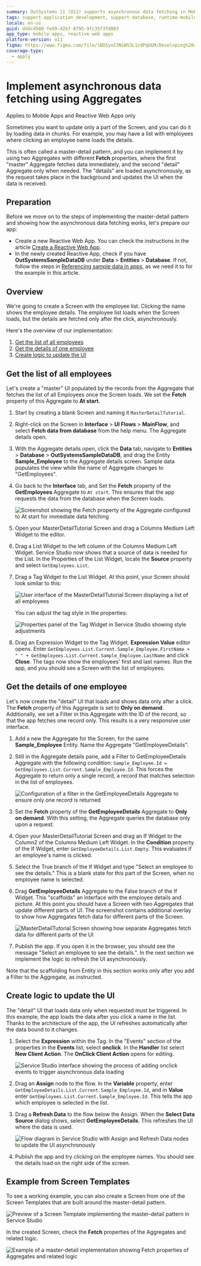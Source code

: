 ```yaml
---
summary: OutSystems 11 (O11) supports asynchronous data fetching in Mobile Apps and Reactive Web Apps using master-detail patterns with Aggregates.
tags: support-application_development, support-database, runtime-mobileandreactiveweb
locale: en-us
guid: dddc4580-fe09-42b7-8795-9fc35f3fd803
app_type: mobile apps, reactive web apps
platform-version: o11
figma: https://www.figma.com/file/iBD5yo23NiW53L1zdPqGGM/Developing%20an%20Application?node-id=173:9
coverage-type:
  - apply
---
```


# Implement asynchronous data fetching using Aggregates

<div class="info" markdown="1">

Applies to Mobile Apps and Reactive Web Apps only

</div>

Sometimes you want to update only a part of the Screen, and you can do it by loading data in chunks. For example, you may have a list with employees where clicking an employee name loads the details.

This is often called a master-detail pattern, and you can implement it by using two Aggregates with different **Fetch** properties, where the first "master" Aggregate fetches data immediately, and the second "detail" Aggregate only when needed. The "details" are loaded asynchronously, as the request takes place in the background and updates the UI when the data is received.

## Preparation

Before we move on to the steps of implementing the master-detail pattern and showing how the asynchronous data fetching works, let's prepare our app:

* Create a new Reactive Web App. You can check the instructions in the article [Create a Reactive Web App](../../../getting-started/create-reactive-web.md).
* In the newly created Reactive App, check if you have **OutSystemsSampleDataDB** under **Data** > **Entities** > **Database**. If not, follow the steps in [Referencing sample data in apps](../../ui/screen-templates/sample-data.md#referencing-sample-data-in-apps), as we need it to for the example in this article.

## Overview

We're going to create a Screen with the employee list. Clicking the name shows the employee details. The employee list loads when the Screen loads, but the details are fetched only after the click, asynchronously.

Here's the overview of our implementation:

1. [Get the list of all employees](#get-the-list-of-all-employees)
1. [Get the details of one employee](#get-the-details-of-one-employee)
1. [Create logic to update the UI](#create-logic-to-update-the-ui)

## Get the list of all employees

Let's create a "master" UI populated by the records from the Aggregate that fetches the list of all Employees once the Screen loads. We set the **Fetch** property of this Aggregate to **At start**.

1. Start by creating a blank Screen and naming it `MasterDetailTutorial`.

1. Right-click on the Screen in **Interface** > **UI Flows** > **MainFlow**, and select **Fetch data from database** from the help menu. The Aggregate details open.

1. With the Aggregate details open, click the **Data** tab, navigate to **Entities** > **Database** > **OutSystemsSampleDataDB**, and drag the Entity **Sample_Employee** to the Aggregate details screen. Sample data populates the view while the name of Aggregate changes to "GetEmployees".

1. Go back to the **Interface** tab, and Set the **Fetch** property of the **GetEmployees** Aggregate to `At start`. This ensures that the app requests the data from the database when the Screen loads.

    ![Screenshot showing the Fetch property of the Aggregate configured to At start for immediate data fetching](images/master-detail-fetch-at-start.png "Fetch property of the Aggregate set to At start")

1. Open your MasterDetailTutorial Screen and drag a Columns Medium Left Widget to the editor.

1. Drag a List Widget to the left column of the Columns Medium Left Widget. Service Studio now shows that a source of data is needed for the List. In the Properties of the List Widget, locate the **Source** property and select `GetEmployees.List`.

1. Drag a Tag Widget to the List Widget. At this point, your Screen should look similar to this:

    ![User interface of the MasterDetailTutorial Screen displaying a list of all employees](images/master-detail-load-all.png "Master detail screen with all items loaded")

    You can adjust the tag style in the properties:

    ![Properties panel of the Tag Widget in Service Studio showing style adjustments](images/master-detail-tag-props.png "Properties of the Tag Widget")

1. Drag an Expression Widget to the Tag Widget. **Expression Value** editor opens. Enter `GetEmployees.List.Current.Sample_Employee.FirstName + " " + GetEmployees.List.Current.Sample_Employee.LastName` and click **Close**. The tags now show the employees' first and last names. Run the app, and you should see a Screen with the list of employees.

## Get the details of one employee

Let's now create the "detail" UI that loads and shows data only after a click. The **Fetch** property of this Aggregate is set to **Only on demand**. Additionally, we set a Filter in this Aggregate with the ID of the record, so that the app fetches one record only. This results is a very responsive user interface.

1. Add a new the Aggregate for the Screen, for the same **Sample_Employee** Entity. Name the Aggregate "GetEmployeeDetails".

1. Still in the Aggregate details pane, add a Filter to GetEmployeeDetails Aggregate with the following condition: `Sample_Employee.Id = GetEmployees.List.Current.Sample_Employee.Id`. This forces the Aggregate to return only a single record, a record that matches selection in the list of employees.

    ![Configuration of a filter in the GetEmployeeDetails Aggregate to ensure only one record is returned](images/master-detail-filter.png "Filter for Aggregate to return a single record")

1. Set the **Fetch** property of the **GetEmployeeDetails** Aggregate to **Only on demand**. With this setting, the Aggregate queries the database only upon a request.

1. Open your MasterDetailTutorial Screen and drag an If Widget to the Column2 of the Columns Medium Left Widget. In the **Condition** property of the If Widget, enter `GetEmployeeDetails.List.Empty`. This evaluates if an employee's name is clicked.

1. Select the True branch of the If Widget and type "Select an employee to see the details." This is a blank state for this part of the Screen, when no employee name is selected.

1. Drag **GetEmployeeDetails** Aggregate to the False branch of the If Widget. This "scaffolds" an interface with the employee details and picture. At this point you should have a Screen with two Aggregates that update different parts of UI. The screenshot contains additional overlay to show how Aggregates fetch data for different parts of the Screen.

    ![MasterDetailTutorial Screen showing how separate Aggregates fetch data for different parts of the UI](images/master-detail-aggregates.png "Master detail screen with separate Aggregates")

1. Publish the app. If you open it in the browser, you should see the message "Select an employee to see the details.". In the next section we implement the logic to refresh the UI asynchronously.

<div class="info" markdown="1">

Note that the scaffolding from Entity in this section works only after you add a Filter to the Aggregate, as instructed.

</div>

## Create logic to update the UI

The "detail" UI that loads data only when requested must be triggered. In this example, the app loads the data after you click a name in the list. Thanks to the architecture of the app, the UI refreshes automatically after the data bound to it changes.

1. Select the **Expression** within the Tag. In the "Events" section of the properties in the **Events** list, select **onclick**. In the **Handler** list select **New Client Action**. The **OnClick Client Action** opens for editing.

    ![Service Studio interface showing the process of adding onclick events to trigger asynchronous data loading](images/master-detail-events-refresh-ui.png "Adding events to trigger asynchronous loading")

1. Drag an **Assign** node to the flow. In the **Variable** property, enter `GetEmployeeDetails.List.Current.Sample_Employee.Id`, and in **Value** enter `GetEmployees.List.Current.Sample_Employee.Id`. This tells the app which employee is selected in the list.

1. Drag a **Refresh Data** to the flow below the Assign. When the **Select Data Source** dialog shows, select **GetEmployeeDetails**. This refreshes the UI where the data is used.

    ![Flow diagram in Service Studio with Assign and Refresh Data nodes to update the UI asynchronously](images/master-detail-refresh-ui.png "Flow with Assign and Refresh Data")

1. Publish the app and try clicking on the employee names. You should see the details load on the right side of the screen.

## Example from Screen Templates

To see a working example, you can also create a Screen from one of the Screen Templates that are built around the master-detail pattern. 

![Preview of a Screen Template implementing the master-detail pattern in Service Studio](images/master-detail-template.png "Master detail pattern Screen Template")

In the created Screen, check the **Fetch** properties of the Aggregates and related logic.

![Example of a master-detail implementation showing Fetch properties of Aggregates and related logic](images/master-detail-sample.png "Master detail sample implementation")
